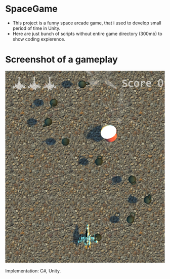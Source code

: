 # SpaceGame

- This project is a funny space arcade game, that i used to develop small period of time in Unity. 
- Here are just bunch of scripts without entire game directory (300mb) to show coding expierence. 

# Screenshot of a gameplay

![1](https://raw.githubusercontent.com/Genomorf/SpaceGame/master/game.png)

Implementation: C#, Unity.
